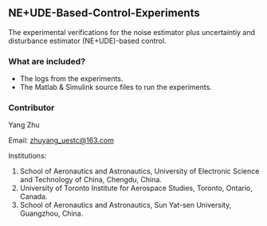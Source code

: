## NE+UDE-Based-Control-Experiments

The experimental verifications for the noise estimator plus uncertaintiy and disturbance estimator (NE+UDE)-based control. 


### What are included?
* The logs from the experiments.
* The Matlab & Simulink source files to run the experiments.



### Contributor

Yang Zhu

Email: zhuyang_uestc@163.com

Institutions: 

1. School of Aeronautics and Astronautics, University of Electronic Science and Technology of China, Chengdu, China.
2. University of Toronto Institute for Aerospace Studies, Toronto, Ontario, Canada.
3. School of Aeronautics and Astronautics, Sun Yat-sen University, Guangzhou, China.

